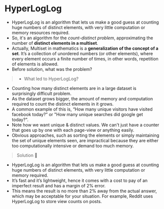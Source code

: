 # HyperLogLog

- HyperLogLog is an algorithm that lets us make a good guess at counting huge numbers of distinct elements, with very little computation or memory resources required.
- So, it's an algorithm for the _count-distinct problem_, approximating the number of **distinct elements in a multiset**.
- Actually, Multiset in mathematics is a **generalization of the concept of a set**. It’s a collection of unordered numbers (or other elements), where every element occurs a finite number of times, in other words, repetition of elements is allowed.
- Before solution, what was the problem?

>- What led to HyperLogLog?

- Counting how many distinct elements are in a large dataset is surprisingly difficult problem.
- As the dataset grows bigger, the amount of memory and computation required to count the distinct elements in it grows.
- A common example of this is, “How many unique visitors have visited facebook today?” or "How many unique searches did google get today?".
- Note how we want unique & distinct values. We can't just have a counter that goes up by one with each page-view or anything easily.
- Obvious approaches, such as sorting the elements or simply maintaining the set of unique elements seen, are impractical because they are either too computationally intensive or demand too much memory.

> Solution :test_tube:

- HyperLogLog is an algorithm that lets us make a good guess at counting huge numbers of distinct elements, with very little computation or memory required.
- It’s fast and it’s lightweight, hence it comes with a cost to pay of an imperfect result and has a margin of 2% error.
- This means the result is no more than 2% away from the actual answer, which may be acceptable for your situation. For example, Reddit uses HyperLogLog to store view counts on posts.
